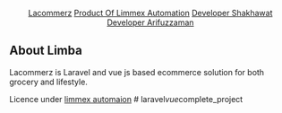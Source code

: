 

<p align="center">
<a href="https:lacommerz.limmexbd.com">Lacommerz</a>
<a href="https://limmexbd.com">Product Of Limmex Automation</a>
<a href="https://facebook.com/snsabbir.fci">Developer Shakhawat</a>
<a href="https://github.com/arifuzzaman31">Developer Arifuzzaman</a>

</p>

## About Limba
Lacommerz is Laravel and vue js based ecommerce solution for both grocery and lifestyle.

Licence under  <a href="https://limmexbd.com">limmex automaion</a> #   l a r a v e l _ v u e _ c o m p l e t e _ p r o j e c t  
 